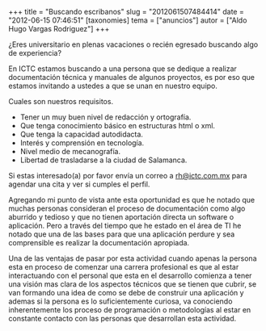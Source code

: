 +++
title = "Buscando escribanos"
slug = "2012061507484414"
date = "2012-06-15 07:46:51"
[taxonomies]
tema = ["anuncios"]
autor = ["Aldo Hugo Vargas Rodriguez"]
+++

¿Eres universitario en plenas vacaciones o recién egresado buscando algo
de experiencia?

En ICTC estamos buscando a una persona que se dedique a realizar
documentación técnica y manuales de algunos proyectos, es por eso que
estamos invitando a ustedes a que se unan en nuestro equipo.

Cuales son nuestros requisitos.

-   Tener un muy buen nivel de redacción y ortografía.
-   Que tenga conocimiento básico en estructuras html o xml.
-   Que tenga la capacidad autodidacta.
-   Interés y comprensión en tecnología.
-   Nivel medio de mecanografía.
-   Libertad de trasladarse a la ciudad de Salamanca.

Si estas interesado(a) por favor envía un correo a rh@ictc.com.mx para
agendar una cita y ver si cumples el perfil.

<!-- more -->
Agregando mi punto de vista ante esta oportunidad es que he notado que
muchas personas consideran el proceso de documentación como algo
aburrido y tedioso y que no tienen aportación directa un software o
aplicación. Pero a través del tiempo que he estado en el área de TI he
notado que una de las bases para que una aplicación perdure y sea
comprensible es realizar la documentación apropiada.

Una de las ventajas de pasar por esta actividad cuando apenas la persona
esta en proceso de comenzar una carrera profesional es que al estar
interactuando con el personal que esta en el desarrollo comienza a tener
una visión mas clara de los aspectos técnicos que se tienen que cubrir,
se van formando una idea de como se debe de construir una aplicación y
ademas si la persona es lo suficientemente curiosa, va conociendo
inherentemente los proceso de programación o metodologías al estar en
constante contacto con las personas que desarrollan esta actividad.

